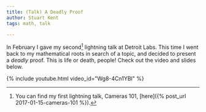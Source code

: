 ```yaml
---
title: (Talk) A Deadly Proof
author: Stuart Kent
tags: math, talk

---
```


In February I gave my second[^1] lightning talk at Detroit Labs. This time I went back to my mathematical roots in search of a topic, and decided to present a _deadly_ proof. This is life or death, people! Check out the video and slides below.

{% include youtube.html video_id="Wg8-4Cn1YBI" %}

[^1]:You can find my first lightning talk, Cameras 101, [here]({% post_url 2017-01-15-cameras-101 %}).